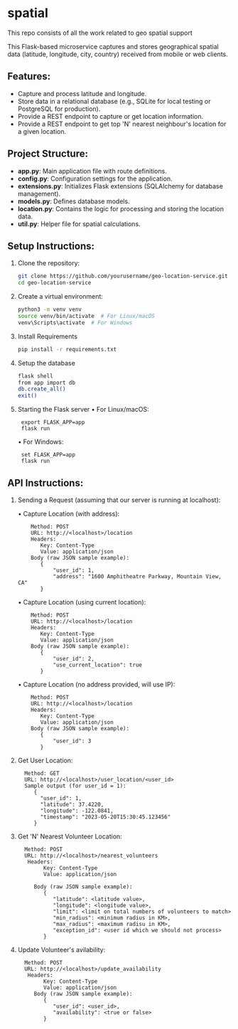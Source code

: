 # spatial
This repo consists of all the work related to geo spatial support

This Flask-based microservice captures and stores geographical spatial data (latitude, longitude, city, country) received from mobile or web clients.

## Features:
- Capture and process latitude and longitude.
- Store data in a relational database (e.g., SQLite for local testing or PostgreSQL for production).
- Provide a REST endpoint to capture or get location information.
- Provide a REST endpoint to get top 'N' nearest neighbour's location for a given location.

## Project Structure:
- **app.py**: Main application file with route definitions.
- **config.py**: Configuration settings for the application.
- **extensions.py**: Initializes Flask extensions (SQLAlchemy for database management).
- **models.py**: Defines database models.
- **location.py**: Contains the logic for processing and storing the location data.
- **util.py**: Helper file for spatial calculations.

## Setup Instructions:

1. Clone the repository:
   ```bash
   git clone https://github.com/yourusername/geo-location-service.git
   cd geo-location-service

2.	Create a virtual environment:
    ```bash
    python3 -m venv venv
    source venv/bin/activate  # For Linux/macOS
    venv\Scripts\activate  # For Windows

3. Install Requirements
    ```bash
    pip install -r requirements.txt

4. Setup the database
    ```bash
    flask shell
    from app import db
    db.create_all()
    exit()

5. Starting the Flask server
    •	For Linux/macOS:
   
        export FLASK_APP=app
        flask run
    
    •	For Windows:
   
        set FLASK_APP=app
        flask run

## API Instructions:
1.	Sending a Request (assuming that our server is running at localhost):
   
      •	Capture Location (with address):
  	
            Method: POST
            URL: http://<localhost>/location
            Headers:
               Key: Content-Type
               Value: application/json
            Body (raw JSON sample example):
               {
                   "user_id": 1,
                   "address": "1600 Amphitheatre Parkway, Mountain View, CA"
               }
      
   
      •	Capture Location (using current location):
  	
            Method: POST
            URL: http://<localhost>/location
            Headers:
               Key: Content-Type
               Value: application/json
            Body (raw JSON sample example):
               {
                   "user_id": 2,
                   "use_current_location": true
               }
            
   
      •	 Capture Location (no address provided, will use IP):

            Method: POST
            URL: http://<localhost>/location
            Headers:
               Key: Content-Type
               Value: application/json
            Body (raw JSON sample example):
               {
                   "user_id": 3
               }


2. Get User Location:
   
         Method: GET
         URL: http://<localhost>/user_location/<user_id>
         Sample output (for user_id = 1):
            {
              "user_id": 1,
              "latitude": 37.4220,
              "longitude": -122.0841,
              "timestamp": "2023-05-20T15:30:45.123456"
            }
   
3. Get 'N' Nearest Volunteer Location:
   
         Method: POST
         URL: http://<localhost>/nearest_volunteers
          Headers:
               Key: Content-Type
               Value: application/json

            Body (raw JSON sample example):
               {
                  "latitude": <latitude value>,
                  "longitude": <longitude value>,
                  "limit": <limit on total numbers of volunteers to match>
                  "min_radius": <minimum radius in KM>,
                  "max_radius": <maximum radisu in KM>,
                  "exception_id": <user id which we should not process>
               }

5. Update Volunteer's avilability:
   
         Method: POST
         URL: http://<localhost>/update_availability
          Headers:
               Key: Content-Type
               Value: application/json
            Body (raw JSON sample example):
               {
                  "user_id": <user_id>,
                  "availability": <true or false>
               } 
